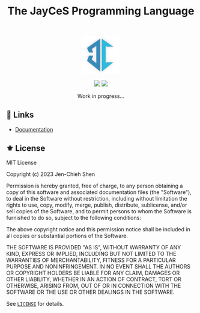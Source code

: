 <h1 align="center">The JayCeS Programming Language</h1></br>

<p align="center">
<img src="media/logo.png" width="20%" height="20%"/>
</p>

<p align="center">
  <a target="_blank" href="https://makeapullrequest.com"><img src="https://img.shields.io/badge/PRs-welcome-brightgreen.svg"></a>
  <a target="_blank" href="./LICENSE"><img src="https://img.shields.io/badge/License-MIT-green.svg"></a>
</p>

<p align="center">
Work in progress...
</p>

## 🔗 Links

- [Documentation](https://jayces-lang.github.io/)

## ⚜️ License

MIT License

Copyright (c) 2023 Jen-Chieh Shen

Permission is hereby granted, free of charge, to any person obtaining a copy
of this software and associated documentation files (the "Software"), to deal
in the Software without restriction, including without limitation the rights
to use, copy, modify, merge, publish, distribute, sublicense, and/or sell
copies of the Software, and to permit persons to whom the Software is
furnished to do so, subject to the following conditions:

The above copyright notice and this permission notice shall be included in all
copies or substantial portions of the Software.

THE SOFTWARE IS PROVIDED "AS IS", WITHOUT WARRANTY OF ANY KIND, EXPRESS OR
IMPLIED, INCLUDING BUT NOT LIMITED TO THE WARRANTIES OF MERCHANTABILITY,
FITNESS FOR A PARTICULAR PURPOSE AND NONINFRINGEMENT. IN NO EVENT SHALL THE
AUTHORS OR COPYRIGHT HOLDERS BE LIABLE FOR ANY CLAIM, DAMAGES OR OTHER
LIABILITY, WHETHER IN AN ACTION OF CONTRACT, TORT OR OTHERWISE, ARISING FROM,
OUT OF OR IN CONNECTION WITH THE SOFTWARE OR THE USE OR OTHER DEALINGS IN THE
SOFTWARE.

See [`LICENSE`](./LICENSE) for details.
